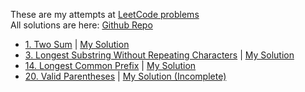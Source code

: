 These are my attempts at [LeetCode problems](https://leetcode.com) <br>
All solutions are here: [Github Repo](https://github.com/jedster1111/LeetCodeProblems)

* [1. Two Sum](https://leetcode.com/problems/two-sum/description/) | [My Solution](https://github.com/jedster1111/LeetCodeProblems/blob/master/src/problems/TwoSum/twoSum.js)
* [3. Longest Substring Without Repeating Characters](https://leetcode.com/problems/longest-substring-without-repeating-characters/description/) | [My Solution](https://github.com/jedster1111/LeetCodeProblems/blob/master/src/problems/lengthOfLongestSubstring/lengthOfLongestSubstring.js)
* [14. Longest Common Prefix](https://leetcode.com/problems/longest-common-prefix/description/) | [My Solution](https://github.com/jedster1111/LeetCodeProblems/blob/master/src/problems/longestCommonPrefix/longestCommonPrefix.js)
* [20. Valid Parentheses](https://leetcode.com/problems/valid-parentheses/description/) | [My Solution (Incomplete)](https://github.com/jedster1111/LeetCodeProblems/blob/master/src/problems/ValidParentheses/validParentheses.js)